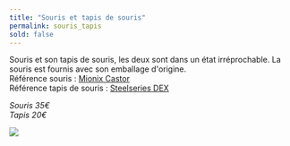```yaml
---
title: "Souris et tapis de souris"
permalink: souris_tapis
sold: false
---
```

Souris et son tapis de souris, les deux sont dans un état irréprochable. La souris est fournis avec son emballage d'origine.  
Référence souris : [Mionix Castor](https://mionix.io/castor)  
Référence tapis de souris : [Steelseries DEX](https://fr.steelseries.com/gaming-mousepads/dex)

*Souris 35€*  
*Tapis 20€*

<img src="{{ site.baseurl }}/assets/{{ page.permalink }}.png" />